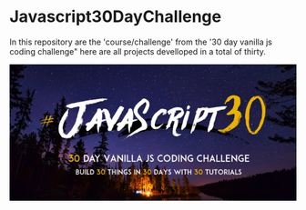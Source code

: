 # Javascript30DayChallenge
In this repository are the 'course/challenge' from the '30 day vanilla js coding challenge" here are all projects develloped in a total of thirty.

<img align="center" src="https://github.com/Nicholas-nops/Javascript30DayChallenge/blob/master/banner.jpg">
